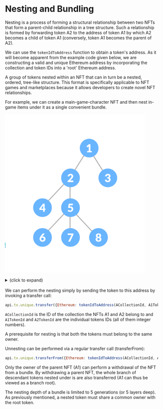 # Nesting and Bundling 

Nesting is a process of forming a structural relationship between two NFTs that form a parent-child relationship in a tree structure. Such a relationship is formed by forwarding token A2 to the address of token A1 by which A2 becomes a child of token A1 (conversely, token A1 becomes the parent of A2).

We can use the `tokenIdToAddress` function to obtain a token's address. As it will become apparent from the example code given below, we are constructing a valid and unique Ethereum address by incorporating the collection and token IDs into a 'root' Ethereum address.

A group of tokens nested within an NFT that can in turn be a nested, ordered, tree-like structure. This format is specifically applicable to NFT games and marketplaces because it allows developers to create novel NFT relationships.

For example, we can create a main-game-character NFT and then nest in-game items under it as a single convenient bundle.

![Nesting](../images/nesting.png)

<details>
    <summary> (click to expand)</summary>

```javascript
const { ethers } = require('ethers');
 
const tokenIdToAddress = (collectionId, tokenId) => {
 if (collectionId >= 0xffffffff || collectionId < 0) throw new Error('collectionId overflow');
 if (tokenId >= 0xffffffff || tokenId < 0) throw new Error('tokenId overflow');
 return ethers.utils.toChecksumAddress(
   `0xf8238ccfff8ed887463fd5e0${collectionId.toString(16).padStart(8, '0')}${tokenId.toString(16).padStart(8, '0')}`
 );
}
```
</details>
<br/>
We can perform the nesting simply by sending the token to this address by invoking a transfer call:
<br/>

```javascript
api.tx.unique.transfer({Ethereum: tokenIdToAddress(ACollectionId, A1TokenId)}, ACollectionId, A2TokenId, 1)
```

`ACollectionId` is the ID of the collection the NFTs A1 and A2 belong to and `A1TokenId` and `A2TokenId` are the individual tokens IDs (all of them integer numbers).

A prerequisite for nesting is that both the tokens must belong to the same owner.

Unnesting can be performed via a regular transfer call (transferFrom):

```javascript
api.tx.unique.transferFrom({Ethereum: tokenIdToAddress(ACollectionId, A1TokenId)}, {Substrate: newOwnerAddress}, ACollectionId, A2TokenId, 1)
```

Only the owner of the parent NFT (A1) can perform a withdrawal of the NFT from a bundle. By withdrawing a parent NFT, the whole branch of descendant tokens nested under is are also transferred (A1 can thus be viewed as a branch root).

The nesting depth of a bundle is limited to 5 generations (or 5 layers deep). As previously mentioned, a nested token must share a common owner with the root token.
